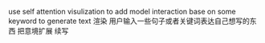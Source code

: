 use self attention visulization  to add model interaction
base on some keyword to generate text
渲染 用户输入一些句子或者关键词表达自己想写的东西 把意境扩展
续写

